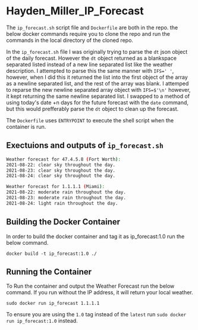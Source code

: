 # Hayden_Miller_IP_Forecast

The `ip_forecast.sh` script file and `Dockerfile` are both in the repo. the below docker commands require you to clone the repo and run the commands in the local directory of the cloned repo.

In the `ip_forecast.sh` file I was originally trying to parse the `dt` json object of the daily forecast. However the `dt` object returned as a blankspace separated listed instead of a new line separated list like the weather description. I attempted to parse this the same manner with `IFS=' '`, however, when I did this it returned the list into the first object of the array as a newline separated list, and the rest of the array was blank. I attemped to reparse the new newline separated array object with `IFS=$'\n'` however, it kept returning the same newline separated list. I swapped to a method of using today's date +n days for the future forecast with the `date` command, but this would prefferably parse the `dt` object to clean up the forecast.

The `Dockerfile` uses `ENTRYPOINT` to execute the shell script when the container is run.

## Exectuions and outputs of `ip_forecast.sh`

```./ip_forecast.sh
Weather forecast for 47.4.5.8 (Fort Worth):
2021-08-22: clear sky throughout the day.
2021-08-23: clear sky throughout the day.
2021-08-24: clear sky throughout the day.
```

```./ip_forecast.sh 1.1.1.1
Weather forecast for 1.1.1.1 (Miami):
2021-08-22: moderate rain throughout the day.
2021-08-23: moderate rain throughout the day.
2021-08-24: light rain throughout the day.
```

## Building the Docker Container

In order to build the docker container and tag it as ip_forecast:1.0 run the below command.

```docker build -t ip_forecast:1.0 ./```

## Running the Container

To Run the container and output the Weather Forecast run the below command. If you run without the IP address, it will return your local weather.

```sudo docker run ip_forecast 1.1.1.1```

To ensure you are using the `1.0` tag instead of the `latest` run `sudo docker run ip_forecast:1.0` instead.
